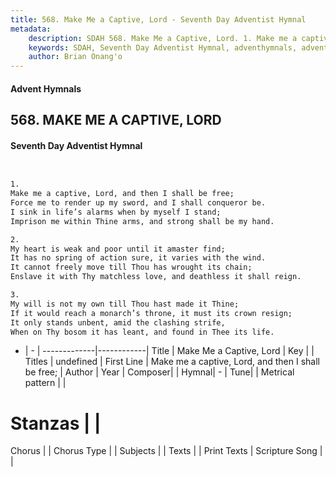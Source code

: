 ```yaml
---
title: 568. Make Me a Captive, Lord - Seventh Day Adventist Hymnal
metadata:
    description: SDAH 568. Make Me a Captive, Lord. 1. Make me a captive, Lord, and then I shall be free; Force me to render up my sword, and I shall conqueror be. I sink in life’s alarms when by myself I stand; Imprison me within Thine arms, and strong shall be my hand.
    keywords: SDAH, Seventh Day Adventist Hymnal, adventhymnals, advent hymnals, Make Me a Captive, Lord, Make me a captive, Lord, and then I shall be free; 
    author: Brian Onang'o
---
```


#### Advent Hymnals
## 568. MAKE ME A CAPTIVE, LORD
#### Seventh Day Adventist Hymnal

```txt


1.
Make me a captive, Lord, and then I shall be free;
Force me to render up my sword, and I shall conqueror be.
I sink in life’s alarms when by myself I stand;
Imprison me within Thine arms, and strong shall be my hand.

2.
My heart is weak and poor until it amaster find;
It has no spring of action sure, it varies with the wind.
It cannot freely move till Thou has wrought its chain;
Enslave it with Thy matchless love, and deathless it shall reign.

3.
My will is not my own till Thou hast made it Thine;
If it would reach a monarch’s throne, it must its crown resign;
It only stands unbent, amid the clashing strife,
When on Thy bosom it has leant, and found in Thee its life.


```

- |   -  |
-------------|------------|
Title | Make Me a Captive, Lord |
Key |  |
Titles | undefined |
First Line | Make me a captive, Lord, and then I shall be free; |
Author | 
Year | 
Composer|  |
Hymnal|  - |
Tune|  |
Metrical pattern | |
# Stanzas |  |
Chorus |  |
Chorus Type |  |
Subjects |  |
Texts |  |
Print Texts | 
Scripture Song |  |
  
